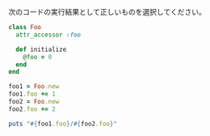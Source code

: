 次のコードの実行結果として正しいものを選択してください。

```ruby
class Foo
  attr_accessor :foo

  def initialize
    @foo = 0
  end
end

foo1 = Foo.new
foo1.foo += 1
foo2 = Foo.new
foo2.foo += 2

puts "#{foo1.foo}/#{foo2.foo}"
```